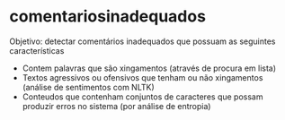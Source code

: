 # comentariosinadequados

Objetivo: detectar comentários inadequados que possuam as seguintes características

- Contem palavras que são xingamentos (através de procura em lista)
- Textos agressivos ou ofensivos que tenham ou não xingamentos (análise de sentimentos com NLTK)
- Conteudos que contenham conjuntos de caracteres que possam produzir erros no sistema (por análise de entropia)
